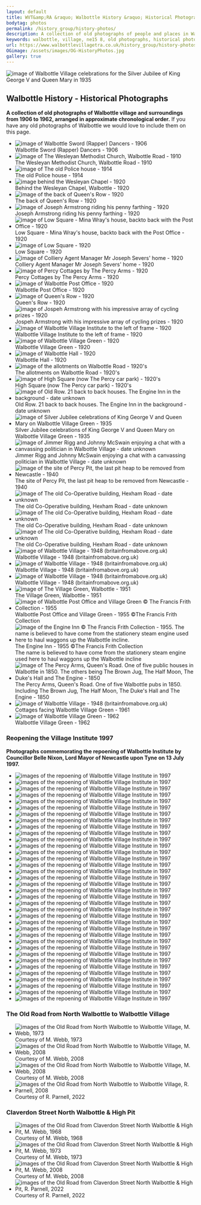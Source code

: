 ```yaml
---
layout: default
title: WVT&amp;RA &raquo; Walbottle History &raquo; Historical Photographs
bodytag: photos
permalink: /history_group/history-photos/
description: A collection of old photographs of people and places in Walbottle village and surroundings from 1906 to 1962, arranged in approximate chronological order.
keywords: walbottle, village, ne15 8, old photographs, historical photographs, old photos, historical photos
url: https://www.walbottlevillagetra.co.uk/history_group/history-photos/
OGimage: /assets/images/OG-HistoryPhotos.jpg
gallery: true
---
```

<div class="container-fluid">
	<div class="row">
		<div class="mastImg">
			<img src="/assets/images/masthead-historyPhotos.jpg" class="img-responsive" alt="image of Walbottle Village celebrations for the Silver Jubilee of King George V and Queen Mary in 1935"/>
		</div>
	</div>
</div>
<div class="container-fluid historyBG"> <!-- container-fluid -->
	<div class="row"> <!-- row -->
		<div class="col-sm-1 col-xs-0"></div>
		<div class="col-sm-10 col-xs-12 mainPanel">
			<div class="row"> <!-- row -->
				<div class="col-xs-12">
			  		<h2>Walbottle History - Historical Photographs</h2>
			  		<p><strong>A collection of old photographs of Walbottle village and surroundings from 1906 to 1962, arranged in approximate chronological order.</strong> If you have any old photographs of Walbottle we would love to include them on this page.</p>
<!-- feature slider -->
					<!-- feature slider -->				
					<div class="demo hasActive">
                    	<ul id="imageGallery3" class="gallery list-unstyled">
							<li data-thumb="/assets/images/history/rapperDancers-1906.jpg" data-src="/assets/images/history/rapperDancers-1906.jpg"><img src="/assets/images/history/rapperDancers-1906.jpg" alt="image of Walbottle Sword (Rapper) Dancers - 1906" class="img-responsive" /><br>
	<caption>Walbottle Sword (Rapper) Dancers - 1906</caption></li>
							<li data-thumb="/assets/images/history/h-img01.jpg" data-src="/assets/images/history/h-img01.jpg"><img src="/assets/images/history/h-img01.jpg" alt="image of The Wesleyan Methodist Church, Walbottle Road - 1910" class="img-responsive" /><br>
	<caption>The Wesleyan Methodist Church, Walbottle Road - 1910</caption></li>
							<li data-thumb="/assets/images/history/policeHouse-1914.jpg" data-src="/assets/images/history/policeHouse-1914.jpg"><img src="/assets/images/history/policeHouse-1914.jpg" alt="image of The old Police house - 1914" class="img-responsive" /><br>
	<caption>The old Police house - 1914</caption></li>
							<li data-thumb="/assets/images/history/Behind-the-Weslyan-Chapel-2048x1572.jpg" data-src="/assets/images/history/Behind-the-Weslyan-Chapel-2048x1572.jpg"><img src="/assets/images/history/Behind-the-Weslyan-Chapel-2048x1572.jpg" alt="image behind the Wesleyan Chapel - 1920" class="img-responsive" /><br>
	<caption>Behind the Wesleyan Chapel, Walbottle - 1920</caption></li>
							<li data-thumb="/assets/images/history/Back-of-Queens-Row-2048x1625.jpg" data-src="/assets/images/history/Back-of-Queens-Row-2048x1625.jpg"><img src="/assets/images/history/Back-of-Queens-Row-2048x1625.jpg" alt="image of the back of Queen's Row - 1920" class="img-responsive" /><br>
	<caption>The back of Queen's Row - 1920</caption></li>
							<li data-thumb="/assets/images/history/JNPG5423.jpg" data-src="/assets/images/history/JNPG5423.jpg"><img src="/assets/images/history/JNPG5423.jpg" alt="image of Joseph Armstrong riding his penny farthing - 1920" class="img-responsive" /><br>
	<caption>Joseph Armstrong riding his penny farthing - 1920</caption></li>
							<li data-thumb="/assets/images/history/Low-Square-Mina-Wrays-house-back-to-back-with-Post-Office.jpg" data-src="/assets/images/history/Low-Square-Mina-Wrays-house-back-to-back-with-Post-Office.jpg"><img src="/assets/images/history/Low-Square-Mina-Wrays-house-back-to-back-with-Post-Office.jpg" alt="image of Low Square - Mina Wray's house, backto back with the Post Office - 1920" class="img-responsive" /><br>
	<caption>Low Square - Mina Wray's house, backto back with the Post Office - 1920</caption></li>
							<li data-thumb="/assets/images/history/Low-Square-2048x1644.jpg" data-src="/assets/images/history/Low-Square-2048x1644.jpg"><img src="/assets/images/history/Low-Square-2048x1644.jpg" alt="image of Low Square - 1920" class="img-responsive" /><br>
	<caption>Low Square - 1920</caption></li>
							<li data-thumb="/assets/images/history/Mr-Severs-residence-scaled.bk.jpg" data-src="/assets/images/history/Mr-Severs-residence-scaled.bk.jpg"><img src="/assets/images/history/Mr-Severs-residence-scaled.bk.jpg" alt="image of Colliery Agent Manager Mr Joseph Severs' home - 1920" class="img-responsive" /><br>
	<caption>Colliery Agent Manager Mr Joseph Severs' home - 1920</caption></li>
							<li data-thumb="/assets/images/history/Percy-Cottages-by-The-Percy-Arms-scaled.jpg" data-src="/assets/images/history/Percy-Cottages-by-The-Percy-Arms-scaled.jpg"><img src="/assets/images/history/Percy-Cottages-by-The-Percy-Arms-scaled.jpg" alt="image of Percy Cottages by The Percy Arms - 1920" class="img-responsive" /><br>
	<caption>Percy Cottages by The Percy Arms - 1920</caption></li>
							<li data-thumb="/assets/images/history/Post-Office.jpg" data-src="/assets/images/history/Post-Office.jpg"><img src="/assets/images/history/Post-Office.jpg" alt="image of Walbottle Post Office - 1920" class="img-responsive" /><br>
	<caption>Walbottle Post Office - 1920</caption></li>
							<li data-thumb="/assets/images/history/Queens-Row.jpg" data-src="/assets/images/history/Queens-Row.jpg"><img src="/assets/images/history/Queens-Row.jpg" alt="image of Queen's Row - 1920" class="img-responsive" /><br>
	<caption>Queen's Row - 1920</caption></li>
							<li data-thumb="/assets/images/armstrong-01.jpg" data-src="/assets/images/armstrong-01.jpg"><img src="/assets/images/armstrong-01.jpg" alt="image of Jospeh Armstrong with his impressive array of cycling prizes - 1920" class="img-responsive" /><br>
	<caption>Jospeh Armstrong with his impressive array of cycling prizes - 1920</caption></li>
							<li data-thumb="/assets/images/history/wvi-1920.jpg" data-src="/assets/images/history/wvi-1920.jpg"><img src="/assets/images/history/wvi-1920.jpg" alt="image of Walbottle Village Institute to the left of frame - 1920" class="img-responsive" /><br>
	<caption>Walbottle Village Institute to the left of frame - 1920</caption></li>
							<li data-thumb="/assets/images/history/villageGreen-1920.jpg" data-src="/assets/images/history/villageGreen-1920.jpg"><img src="/assets/images/history/villageGreen-1920.jpg" alt="image of Walbottle Village Green - 1920" class="img-responsive" /><br>
	<caption>Walbottle Village Green - 1920</caption></li>
							<li data-thumb="/assets/images/history/Walbottle-Hall-scaled.jpg" data-src="/assets/images/history/Walbottle-Hall-scaled.jpg"><img src="/assets/images/history/Walbottle-Hall-scaled.jpg" alt="image of Walbottle Hall - 1920" class="img-responsive" /><br>
	<caption>Walbottle Hall - 1920</caption></li>
							<li data-thumb="/assets/images/history/The-allotmments-on-Walbottle-road.jpg" data-src="/assets/images/history/The-allotmments-on-Walbottle-road.jpg"><img src="/assets/images/history/The-allotmments-on-Walbottle-road.jpg" alt="image of the allotments on Walbottle Road - 1920's" class="img-responsive" /><br>
	<caption>The allotments on Walbottle Road - 1920's</caption></li>
							<li data-thumb="/assets/images/history/IMG_5071.jpg" data-src="/assets/images/history/IMG_5071.jpg"><img src="/assets/images/history/IMG_5071.jpg" alt="image of High Square (now The Percy car park) - 1920's" class="img-responsive" /><br>
	<caption>High Square (now The Percy car park) - 1920's</caption></li>
							<li data-thumb="/assets/images/history/oldrow.jpg" data-src="/assets/images/history/oldrow.jpg"><img src="/assets/images/history/oldrow.jpg" alt="image of Old Row. 21 back to back houses. The Engine Inn in the background - date unknown" class="img-responsive" /><br>
	<caption>Old Row. 21 back to back houses. The Engine Inn in the background - date unknown</caption></li>
							<li data-thumb="/assets/images/history/Silver-Jubilee-King-George-V-1936.jpg" data-src="/assets/images/history/Silver-Jubilee-King-George-V-1936.jpg"><img src="/assets/images/history/Silver-Jubilee-King-George-V-1936.jpg" alt="image of Silver Jubilee celebrations of King George V and Queen Mary on Walbottle Village Green - 1935" class="img-responsive" /><br>
	<caption>Silver Jubilee celebrations of King George V and Queen Mary on Walbottle Village Green - 1935</caption></li>
							<li data-thumb="/assets/images/history/Johnny-McSwain-scaled.jpg" data-src="/assets/images/history/Johnny-McSwain-scaled.jpg"><img src="/assets/images/history/Johnny-McSwain-scaled.jpg" alt="image of Jimmer Rigg and Johnny McSwain enjoying a chat with a canvassing politician in Walbottle Village - date unknown" class="img-responsive" /><br>
	<caption>Jimmer Rigg and Johnny McSwain enjoying a chat with a canvassing politician in Walbottle Village - date unknown</caption></li>
							<li data-thumb="/assets/images/history/percypit.jpg" data-src="/assets/images/history/percypit.jpg"><img src="/assets/images/history/percypit.jpg" alt="image of the site of Percy Pit, the last pit heap to be removed from Newcastle - 1940" class="img-responsive" /><br>
	<caption>The site of Percy Pit, the last pit heap to be removed from Newcastle - 1940</caption></li>
							<li data-thumb="/assets/images/history/The-old-Co-Op-building.jpg" data-src="/assets/images/history/The-old-Co-Op-building.jpg"><img src="/assets/images/history/The-old-Co-Op-building.jpg" alt="image of The old Co-Operative building, Hexham Road - date unknown" class="img-responsive" /><br>
	<caption>The old Co-Operative building, Hexham Road - date unknown</caption></li>
							<li data-thumb="/assets/images/history/The-old-co-op-building-3.jpg" data-src="/assets/images/history/The-old-co-op-building-3.jpg"><img src="/assets/images/history/The-old-co-op-building-3.jpg" alt="image of The old Co-Operative building, Hexham Road - date unknown" class="img-responsive" /><br>
	<caption>The old Co-Operative building, Hexham Road - date unknown</caption></li>
							<li data-thumb="/assets/images/history/The-old-co-op-building-2.jpg" data-src="/assets/images/history/The-Old-Co-op-building-2.jpg"><img src="/assets/images/history/The-old-co-op-building-2.jpg" alt="image of The old Co-Operative building, Hexham Road - date unknown" class="img-responsive" /><br>
	<caption>The old Co-Operative building, Hexham Road - date unknown</caption></li>
							<li data-thumb="/assets/images/history/h-img04.jpg" data-src="/assets/images/history/h-img04.jpg"><img src="/assets/images/history/h-img04.jpg" alt="image of Walbottle Village - 1948 (britainfromabove.org.uk)" class="img-responsive" /><br>
	<caption>Walbottle Village - 1948 (britainfromabove.org.uk)</caption></li>
							<li data-thumb="/assets/images/history/h-img05.jpg" data-src="/assets/images/history/h-img05.jpg"><img src="/assets/images/history/h-img05.jpg" alt="image of Walbottle Village - 1948 (britainfromabove.org.uk)" class="img-responsive" /><br>
	<caption>Walbottle Village - 1948 (britainfromabove.org.uk)</caption></li>
							<li data-thumb="/assets/images/history/h-img06.jpg" data-src="/assets/images/history/h-img06.jpg"><img src="/assets/images/history/h-img06.jpg" alt="image of Walbottle Village - 1948 (britainfromabove.org.uk)" class="img-responsive" /><br>
	<caption>Walbottle Village - 1948 (britainfromabove.org.uk)</caption></li>
							<li data-thumb="/assets/images/history/h-img02.jpg" data-src="/assets/images/history/h-img02.jpg"><img src="/assets/images/history/h-img02.jpg" alt="image of The Village Green, Walbottle - 1951" class="img-responsive" /><br>
	<caption>The Village Green, Walbottle - 1951</caption></li>
							<li data-thumb="/assets/images/history/walbottle-postoffice-1955.jpg" data-src="/assets/images/history/walbottle-postoffice-1955.jpg"><img src="/assets/images/history/walbottle-postoffice-1955.jpg" alt="image of Walbottle Post Office and Village Green &copy; The Francis Frith Collection - 1955" class="img-responsive" /><br>
	<caption>Walbottle Post Office and Village Green - 1955 &copy;The Francis Frith Collection</caption></li>
							<li data-thumb="/assets/images/history/engineInn-1955.jpg" data-src="/assets/images/history/engineInn-1955.jpg"><img src="/assets/images/history/engineInn-1955.jpg" alt="image of the Engine Inn &copy; The Francis Frith Collection - 1955. The name is believed to have come from the stationery steam engine used here to haul waggons up the Walbottle incline." class="img-responsive" /><br>
	<caption>The Engine Inn - 1955 &copy;The Francis Frith Collection<br>
	The name is believed to have come from the stationery steam engine used here to haul waggons up the Walbottle incline</caption></li>
							<li data-thumb="/assets/images/history/The-Percy-looking-up-Queens-Drive.jpg" data-src="/assets/images/history/The-Percy-looking-up-Queens-Drive.jpg"><img src="/assets/images/history/The-Percy-looking-up-Queens-Drive.jpg" alt="image of The Percy Arms, Queen's Road. One of five public houses in Walbottle in 1850. The others being The Brown Jug, The Half Moon, The Duke's Hall and The Engine - 1850" class="img-responsive" /><br>
	<caption>The Percy Arms, Queen's Road. One of five Walbottle pubs in 1850.<br>
	Including The Brown Jug, The Half Moon, The Duke's Hall and The Engine - 1850</caption></li>
							<li data-thumb="/assets/images/history/h-img03.jpg" data-src="/assets/images/history/h-img03.jpg"><img src="/assets/images/history/h-img03.jpg" alt="image of Walbottle Village - 1948 (britainfromabove.org.uk)" class="img-responsive" /><br>
	<caption>Cottages facing Walbottle Village Green - 1961</caption></li>
							<li data-thumb="/assets/images/history/villageGreen-1962.jpg" data-src="/assets/images/history/villageGreen-1962.jpg"><img src="/assets/images/history/villageGreen-1962.jpg" alt="image of Walbottle Village Green - 1962" class="img-responsive" /><br>
	<caption>Walbottle Village Green - 1962</caption></li>
						</ul>
					</div>
					<div class="col-xs-12">
						<h3>Reopening the Village Institute 1997</h3>
			  			<p><strong>Photographs commemorating the repoening of Walbottle Institute by Councillor Belle Nixon, Lord Mayor of Newcastle upon Tyne on 13 July 1997.</strong></p>
						<!-- feature slider -->
						<div class="demo hasActive">
                        	<ul id="imageGallery2" class="gallery list-unstyled">
                            	<li data-thumb="/assets/images/WVI-Opening/institute-re-opening-1997-(1).jpg" data-src="/assets/images/WVI-Opening/institute-re-opening-1997-(1).jpg"><img src="/assets/images/WVI-Opening/institute-re-opening-1997-(1).jpg" alt="images of the repoening of Walbottle Village Institute in 1997" class="img-responsive"  /></li>
								<li data-thumb="/assets/images/WVI-Opening/institute-re-opening-1997-(2).jpg" data-src="/assets/images/WVI-Opening/institute-re-opening-1997-(2).jpg"><img src="/assets/images/WVI-Opening/institute-re-opening-1997-(2).jpg" alt="images of the repoening of Walbottle Village Institute in 1997" class="img-responsive"  /></li>
								<li data-thumb="/assets/images/WVI-Opening/institute-re-opening-1997-(3).jpg" data-src="/assets/images/WVI-Opening/institute-re-opening-1997-(3).jpg"><img src="/assets/images/WVI-Opening/institute-re-opening-1997-(3).jpg" alt="images of the repoening of Walbottle Village Institute in 1997" class="img-responsive"  /></li>
								<li data-thumb="/assets/images/WVI-Opening/institute-re-opening-1997-(4).jpg" data-src="/assets/images/WVI-Opening/institute-re-opening-1997-(4).jpg"><img src="/assets/images/WVI-Opening/institute-re-opening-1997-(4).jpg" alt="images of the repoening of Walbottle Village Institute in 1997" class="img-responsive"  /></li>
								<li data-thumb="/assets/images/WVI-Opening/institute-re-opening-1997-(5).jpg" data-src="/assets/images/WVI-Opening/institute-re-opening-1997-(5).jpg"><img src="/assets/images/WVI-Opening/institute-re-opening-1997-(5).jpg" alt="images of the repoening of Walbottle Village Institute in 1997" class="img-responsive" /></li>
								<li data-thumb="/assets/images/WVI-Opening/institute-re-opening-1997-(6).jpg" data-src="/assets/images/WVI-Opening/institute-re-opening-1997-(6).jpg"><img src="/assets/images/WVI-Opening/institute-re-opening-1997-(6).jpg" alt="images of the repoening of Walbottle Village Institute in 1997" class="img-responsive" /></li>
								<li data-thumb="/assets/images/WVI-Opening/institute-re-opening-1997-(7).jpg" data-src="/assets/images/WVI-Opening/institute-re-opening-1997-(7).jpg"><img src="/assets/images/WVI-Opening/institute-re-opening-1997-(7).jpg" alt="images of the repoening of Walbottle Village Institute in 1997" class="img-responsive" /></li>
								<li data-thumb="/assets/images/WVI-Opening/institute-re-opening-1997-(8).jpg" data-src="/assets/images/WVI-Opening/institute-re-opening-1997-(8).jpg"><img src="/assets/images/WVI-Opening/institute-re-opening-1997-(8).jpg" alt="images of the repoening of Walbottle Village Institute in 1997" class="img-responsive" /></li>
								<li data-thumb="/assets/images/WVI-Opening/institute-re-opening-1997-(9).jpg" data-src="/assets/images/WVI-Opening/institute-re-opening-1997-(9).jpg"><img src="/assets/images/WVI-Opening/institute-re-opening-1997-(9).jpg" alt="images of the repoening of Walbottle Village Institute in 1997" class="img-responsive" /></li>
								<li data-thumb="/assets/images/WVI-Opening/institute-re-opening-1997-(10).jpg" data-src="/assets/images/WVI-Opening/institute-re-opening-1997-(10).jpg"><img src="/assets/images/WVI-Opening/institute-re-opening-1997-(10).jpg" alt="images of the repoening of Walbottle Village Institute in 1997" class="img-responsive" /></li>
								<li data-thumb="/assets/images/WVI-Opening/institute-re-opening-1997-(11).jpg" data-src="/assets/images/WVI-Opening/institute-re-opening-1997-(11).jpg"><img src="/assets/images/WVI-Opening/institute-re-opening-1997-(11).jpg" alt="images of the repoening of Walbottle Village Institute in 1997" class="img-responsive" /></li>
								<li data-thumb="/assets/images/WVI-Opening/institute-re-opening-1997-(12).jpg" data-src="/assets/images/WVI-Opening/institute-re-opening-1997-(12).jpg"><img src="/assets/images/WVI-Opening/institute-re-opening-1997-(12).jpg" alt="images of the repoening of Walbottle Village Institute in 1997" class="img-responsive" /></li>
								<li data-thumb="/assets/images/WVI-Opening/institute-re-opening-1997-(13).jpg" data-src="/assets/images/WVI-Opening/institute-re-opening-1997-(13).jpg"><img src="/assets/images/WVI-Opening/institute-re-opening-1997-(13).jpg" alt="images of the repoening of Walbottle Village Institute in 1997" class="img-responsive" /></li>
								<li data-thumb="/assets/images/WVI-Opening/institute-re-opening-1997-(14).jpg" data-src="/assets/images/WVI-Opening/institute-re-opening-1997-(14).jpg"><img src="/assets/images/WVI-Opening/institute-re-opening-1997-(14).jpg" alt="images of the repoening of Walbottle Village Institute in 1997" class="img-responsive" /></li>
								<li data-thumb="/assets/images/WVI-Opening/institute-re-opening-1997-(15).jpg" data-src="/assets/images/WVI-Opening/institute-re-opening-1997-(15).jpg"><img src="/assets/images/WVI-Opening/institute-re-opening-1997-(15).jpg" alt="images of the repoening of Walbottle Village Institute in 1997" class="img-responsive" /></li>
								<li data-thumb="/assets/images/WVI-Opening/institute-re-opening-1997-(16).jpg" data-src="/assets/images/WVI-Opening/institute-re-opening-1997-(16).jpg"><img src="/assets/images/WVI-Opening/institute-re-opening-1997-(16).jpg" alt="images of the repoening of Walbottle Village Institute in 1997" class="img-responsive" /></li>
								<li data-thumb="/assets/images/WVI-Opening/institute-re-opening-1997-(17).jpg" data-src="/assets/images/WVI-Opening/institute-re-opening-1997-(17).jpg"><img src="/assets/images/WVI-Opening/institute-re-opening-1997-(17).jpg" alt="images of the repoening of Walbottle Village Institute in 1997" class="img-responsive" /></li>
								<li data-thumb="/assets/images/WVI-Opening/institute-re-opening-1997-(18).jpg" data-src="/assets/images/WVI-Opening/institute-re-opening-1997-(18).jpg"><img src="/assets/images/WVI-Opening/institute-re-opening-1997-(18).jpg" alt="images of the repoening of Walbottle Village Institute in 1997" class="img-responsive" /></li>
								<li data-thumb="/assets/images/WVI-Opening/institute-re-opening-1997-(19).jpg" data-src="/assets/images/WVI-Opening/institute-re-opening-1997-(19).jpg"><img src="/assets/images/WVI-Opening/institute-re-opening-1997-(19).jpg" alt="images of the repoening of Walbottle Village Institute in 1997" class="img-responsive" /></li>
								<li data-thumb="/assets/images/WVI-Opening/institute-re-opening-1997-(20).jpg" data-src="/assets/images/WVI-Opening/institute-re-opening-1997-(20).jpg"><img src="/assets/images/WVI-Opening/institute-re-opening-1997-(20).jpg" alt="images of the repoening of Walbottle Village Institute in 1997" class="img-responsive" /></li>
								<li data-thumb="/assets/images/WVI-Opening/institute-re-opening-1997-(21).jpg" data-src="/assets/images/WVI-Opening/institute-re-opening-1997-(21).jpg"><img src="/assets/images/WVI-Opening/institute-re-opening-1997-(21).jpg" alt="images of the repoening of Walbottle Village Institute in 1997" class="img-responsive" /></li>
								<li data-thumb="/assets/images/WVI-Opening/institute-re-opening-1997-(22).jpg" data-src="/assets/images/WVI-Opening/institute-re-opening-1997-(22).jpg"><img src="/assets/images/WVI-Opening/institute-re-opening-1997-(22).jpg" alt="images of the repoening of Walbottle Village Institute in 1997" class="img-responsive" /></li>
								<li data-thumb="/assets/images/WVI-Opening/institute-re-opening-1997-(23).jpg" data-src="/assets/images/WVI-Opening/institute-re-opening-1997-(23).jpg"><img src="/assets/images/WVI-Opening/institute-re-opening-1997-(23).jpg" alt="images of the repoening of Walbottle Village Institute in 1997" class="img-responsive" /></li>
								<li data-thumb="/assets/images/WVI-Opening/institute-re-opening-1997-(24).jpg" data-src="/assets/images/WVI-Opening/institute-re-opening-1997-(24).jpg"><img src="/assets/images/WVI-Opening/institute-re-opening-1997-(24).jpg" alt="images of the repoening of Walbottle Village Institute in 1997" class="img-responsive" /></li>
								<li data-thumb="/assets/images/WVI-Opening/institute-re-opening-1997-(25).jpg" data-src="/assets/images/WVI-Opening/institute-re-opening-1997-(25).jpg"><img src="/assets/images/WVI-Opening/institute-re-opening-1997-(25).jpg" alt="images of the repoening of Walbottle Village Institute in 1997" class="img-responsive" /></li>
								<li data-thumb="/assets/images/WVI-Opening/institute-re-opening-1997-(26).jpg" data-src="/assets/images/WVI-Opening/institute-re-opening-1997-(26).jpg"><img src="/assets/images/WVI-Opening/institute-re-opening-1997-(26).jpg" alt="images of the repoening of Walbottle Village Institute in 1997" class="img-responsive" /></li>
								<li data-thumb="/assets/images/WVI-Opening/institute-re-opening-1997-(27).jpg" data-src="/assets/images/WVI-Opening/institute-re-opening-1997-(27).jpg"><img src="/assets/images/WVI-Opening/institute-re-opening-1997-(27).jpg" alt="images of the repoening of Walbottle Village Institute in 1997" class="img-responsive" /></li>
								<li data-thumb="/assets/images/WVI-Opening/institute-re-opening-1997-(28).jpg" data-src="/assets/images/WVI-Opening/institute-re-opening-1997-(28).jpg"><img src="/assets/images/WVI-Opening/institute-re-opening-1997-(28).jpg" alt="images of the repoening of Walbottle Village Institute in 1997" class="img-responsive" /></li>
								<li data-thumb="/assets/images/WVI-Opening/institute-re-opening-1997-(29).jpg" data-src="/assets/images/WVI-Opening/institute-re-opening-1997-(29).jpg"><img src="/assets/images/WVI-Opening/institute-re-opening-1997-(29).jpg" alt="images of the repoening of Walbottle Village Institute in 1997" class="img-responsive" /></li>
								<li data-thumb="/assets/images/WVI-Opening/institute-re-opening-1997-(30).jpg" data-src="/assets/images/WVI-Opening/institute-re-opening-1997-(30).jpg"><img src="/assets/images/WVI-Opening/institute-re-opening-1997-(30).jpg" alt="images of the repoening of Walbottle Village Institute in 1997" class="img-responsive" /></li>
								<li data-thumb="/assets/images/WVI-Opening/institute-re-opening-1997-(31).jpg" data-src="/assets/images/WVI-Opening/institute-re-opening-1997-(31).jpg"><img src="/assets/images/WVI-Opening/institute-re-opening-1997-(31).jpg" alt="images of the repoening of Walbottle Village Institute in 1997" class="img-responsive" /></li>
								<li data-thumb="/assets/images/WVI-Opening/institute-re-opening-1997-(32).jpg" data-src="/assets/images/WVI-Opening/institute-re-opening-1997-(32).jpg"><img src="/assets/images/WVI-Opening/institute-re-opening-1997-(32).jpg" alt="images of the repoening of Walbottle Village Institute in 1997" class="img-responsive" /></li>
								<li data-thumb="/assets/images/WVI-Opening/institute-re-opening-1997-(33).jpg" data-src="/assets/images/WVI-Opening/institute-re-opening-1997-(33).jpg"><img src="/assets/images/WVI-Opening/institute-re-opening-1997-(33).jpg" alt="images of the repoening of Walbottle Village Institute in 1997" class="img-responsive" /></li>
								<li data-thumb="/assets/images/WVI-Opening/institute-re-opening-1997-(34).jpg" data-src="/assets/images/WVI-Opening/institute-re-opening-1997-(34).jpg"><img src="/assets/images/WVI-Opening/institute-re-opening-1997-(34).jpg" alt="images of the repoening of Walbottle Village Institute in 1997" class="img-responsive" /></li>
								<li data-thumb="/assets/images/WVI-Opening/institute-re-opening-1997-(35).jpg" data-src="/assets/images/WVI-Opening/institute-re-opening-1997-(35).jpg"><img src="/assets/images/WVI-Opening/institute-re-opening-1997-(35).jpg" alt="images of the repoening of Walbottle Village Institute in 1997" class="img-responsive" /></li>
								<li data-thumb="/assets/images/WVI-Opening/institute-re-opening-1997-(36).jpg" data-src="/assets/images/WVI-Opening/institute-re-opening-1997-(36).jpg"><img src="/assets/images/WVI-Opening/institute-re-opening-1997-(36).jpg" alt="images of the repoening of Walbottle Village Institute in 1997" class="img-responsive" /></li>
							</ul>
						</div>
					</div>
					<div class="col-xs-12">
						<h3>The Old Road from North Walbottle to Walbottle Village</h3>
						<!-- feature slider -->
						<div class="demo hasActive">
                        	<ul id="imageGallery" class="gallery list-unstyled">
                            	<li data-thumb="/assets/images/history/oldRoad-image01.jpg" data-src="/assets/images/history/oldRoad-image01.jpg"><img src="/assets/images/history/oldRoad-image01.jpg" alt="images of the Old Road from North Walbottle to Walbottle Village, M. Webb, 1973" class="img-responsive" /><br><caption>Courtesy of M. Webb, 1973</caption></li>
								<li data-thumb="/assets/images/history/oldRoad-image02.jpg" data-src="/assets/images/history/oldRoad-image02.jpg"><img src="/assets/images/history/oldRoad-image02.jpg" alt="images of the Old Road from North Walbottle to Walbottle Village, M. Webb, 2008" class="img-responsive"  /><br><caption>Courtesy of M. Webb, 2008</caption></li>
								<li data-thumb="/assets/images/history/oldRoad-image03.jpg" data-src="/assets/images/history/oldRoad-image03.jpg"><img src="/assets/images/history/oldRoad-image03.jpg" alt="images of the Old Road from North Walbottle to Walbottle Village, M. Webb, 2008" class="img-responsive"  /><br><caption>Courtesy of M. Webb, 2008</caption></li>
								<li data-thumb="/assets/images/history/oldRoad-image04.jpg" data-src="/assets/images/history/oldRoad-image04.jpg"><img src="/assets/images/history/oldRoad-image04.jpg" alt="images of the Old Road from North Walbottle to Walbottle Village, R. Parnell, 2008" class="img-responsive"  /><br><caption>Courtesy of R. Parnell, 2022</caption></li>
							</ul>
						</div>
					</div>
					<div class="col-xs-12">
						<h3>Claverdon Street North Walbottle &amp; High Pit</h3>
						<!-- feature slider -->
						<div class="demo hasActive">
                        	<ul id="imageGallery-photos4" class="gallery list-unstyled">
                            	<li data-thumb="/assets/images/history/claverdonSt-image01.jpg" data-src="/assets/images/history/claverdonSt-image01.jpg"><img src="/assets/images/history/claverdonSt-image01.jpg" alt="images of the Old Road from Claverdon Street North Walbottle &amp; High Pit, M. Webb, 1968" class="img-responsive"  /><br><caption>Courtesy of M. Webb, 1968</caption></li>
								<li data-thumb="/assets/images/history/claverdonSt-image02.jpg" data-src="/assets/images/history/claverdonSt-image02.jpg"><img src="/assets/images/history/claverdonSt-image02.jpg" alt="images of the Old Road from Claverdon Street North Walbottle &amp; High Pit, M. Webb, 1973" class="img-responsive"  /><br><caption>Courtesy of M. Webb, 1973</caption></li>
								<li data-thumb="/assets/images/history/claverdonSt-image03.jpg" data-src="/assets/images/history/claverdonSt-image03.jpg"><img src="/assets/images/history/claverdonSt-image03.jpg" alt="images of the Old Road from Claverdon Street North Walbottle &amp; High Pit, M. Webb, 2008" class="img-responsive"  /><br><caption>Courtesy of M. Webb, 2008</caption></li>
								<li data-thumb="/assets/images/history/claverdonSt-image04.jpg" data-src="/assets/images/history/claverdonSt-image04.jpg"><img src="/assets/images/history/claverdonSt-image04.jpg" alt="images of the Old Road from Claverdon Street North Walbottle &amp; High Pit, R. Parnell, 2022" class="img-responsive"  /><br><caption>Courtesy of R. Parnell, 2022</caption></li>
							</ul>
						</div>
					</div>
				</div>
			</div> <!-- /row -->
		</div> <!-- /mainPanel -->
		<div class="col-sm-1 col-xs-0"></div>
	</div> <!-- /row -->
</div> <!-- /container-fluid -->
